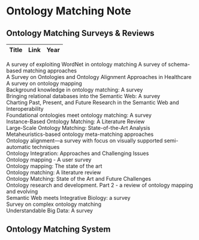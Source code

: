 # Ontology Matching Note

## Ontology Matching Surveys & Reviews
| Title | Link |  Year | 
| :---        |    :----:   |    :----:   |
A survey of exploiting WordNet in ontology matching
A survey of schema-based matching approaches  
A Survey on Ontologies and Ontology Alignment Approaches in Healthcare  
A survey on ontology mapping  
Background knowledge in ontology matching: A survey  
Bringing relational databases into the Semantic Web: A survey  
Charting Past, Present, and Future Research in the Semantic Web and Interoperability  
Foundational ontologies meet ontology matching: A survey  
Instance-Based Ontology Matching: A Literature Review  
Large-Scale Ontology Matching: State-of-the-Art Analysis  
Metaheuristics-based ontology meta-matching approaches  
Ontology alignment—a survey with focus on visually supported semi-automatic techniques  
Ontology Integration: Approaches and Challenging Issues  
Ontology mapping - A user survey  
Ontology mapping: The state of the art  
Ontology matching: A literature review  
Ontology Matching: State of the Art and Future Challenges  
Ontology research and development. Part 2 - a review of ontology mapping and evolving  
Semantic Web meets Integrative Biology: a survey  
Survey on complex ontology matching  
Understandable Big Data: A survey  

## Ontology Matching System
